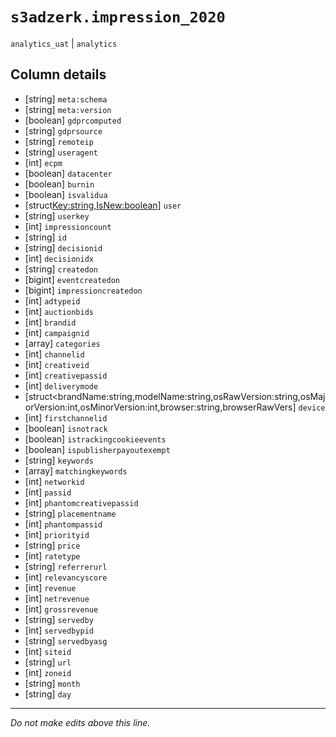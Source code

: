 # `s3adzerk.impression_2020`
`analytics_uat` | `analytics`

## Column details
* [string]    `meta:schema`
* [string]    `meta:version`
* [boolean]   `gdprcomputed`
* [string]    `gdprsource`
* [string]    `remoteip`
* [string]    `useragent`
* [int]       `ecpm`
* [boolean]   `datacenter`
* [boolean]   `burnin`
* [boolean]   `isvalidua`
* [struct<Key:string,IsNew:boolean>] `user`
* [string]    `userkey`
* [int]       `impressioncount`
* [string]    `id`
* [string]    `decisionid`
* [int]       `decisionidx`
* [string]    `createdon`
* [bigint]    `eventcreatedon`
* [bigint]    `impressioncreatedon`
* [int]       `adtypeid`
* [int]       `auctionbids`
* [int]       `brandid`
* [int]       `campaignid`
* [array<string>] `categories`
* [int]       `channelid`
* [int]       `creativeid`
* [int]       `creativepassid`
* [int]       `deliverymode`
* [struct<brandName:string,modelName:string,osRawVersion:string,osMajorVersion:int,osMinorVersion:int,browser:string,browserRawVers] `device`
* [int]       `firstchannelid`
* [boolean]   `isnotrack`
* [boolean]   `istrackingcookieevents`
* [boolean]   `ispublisherpayoutexempt`
* [string]    `keywords`
* [array<string>] `matchingkeywords`
* [int]       `networkid`
* [int]       `passid`
* [int]       `phantomcreativepassid`
* [string]    `placementname`
* [int]       `phantompassid`
* [int]       `priorityid`
* [string]    `price`
* [int]       `ratetype`
* [string]    `referrerurl`
* [int]       `relevancyscore`
* [int]       `revenue`
* [int]       `netrevenue`
* [int]       `grossrevenue`
* [string]    `servedby`
* [int]       `servedbypid`
* [string]    `servedbyasg`
* [int]       `siteid`
* [string]    `url`
* [int]       `zoneid`
* [string]    `month`
* [string]    `day`

-------------------------------------------------------------------------------
*Do not make edits above this line.*
